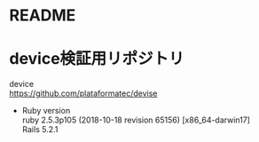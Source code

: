 # README

# device検証用リポジトリ

device  
https://github.com/plataformatec/devise

* Ruby version  
ruby 2.5.3p105 (2018-10-18 revision 65156) [x86_64-darwin17]  
Rails 5.2.1  


